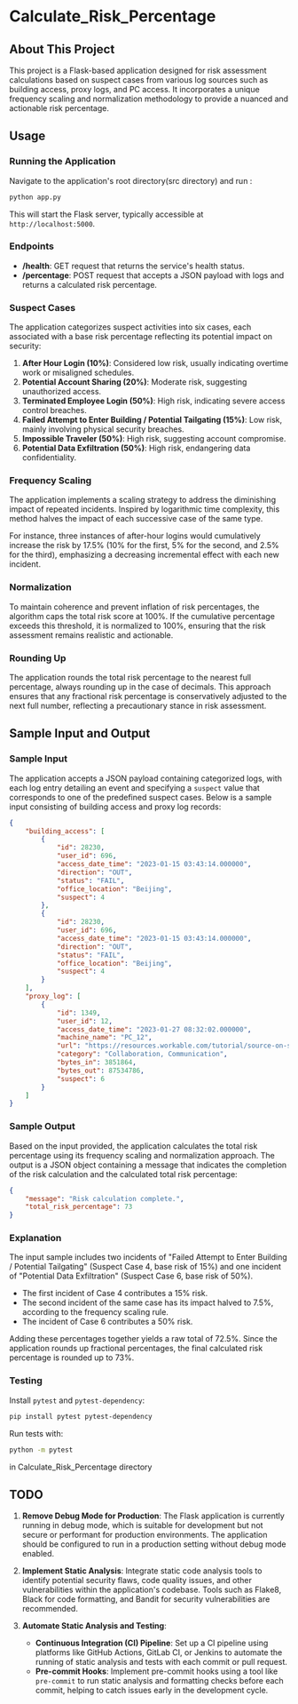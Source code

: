 # Calculate_Risk_Percentage
 
## About This Project

This project is a Flask-based application designed for risk assessment calculations based on suspect cases from various log sources such as building access, proxy logs, and PC access. 
It incorporates a unique frequency scaling and normalization methodology to provide a nuanced and actionable risk percentage.

## Usage

### Running the Application

Navigate to the application's root directory(src directory) and run :

```bash
python app.py
```

This will start the Flask server, typically accessible at `http://localhost:5000`.

### Endpoints

- **/health**: GET request that returns the service's health status.
- **/percentage**: POST request that accepts a JSON payload with logs and returns a calculated risk percentage.

### Suspect Cases

The application categorizes suspect activities into six cases, each associated with a base risk percentage reflecting its potential impact on security:

1. **After Hour Login (10%)**: Considered low risk, usually indicating overtime work or misaligned schedules.
2. **Potential Account Sharing (20%)**: Moderate risk, suggesting unauthorized access.
3. **Terminated Employee Login (50%)**: High risk, indicating severe access control breaches.
4. **Failed Attempt to Enter Building / Potential Tailgating (15%)**: Low risk, mainly involving physical security breaches.
5. **Impossible Traveler (50%)**: High risk, suggesting account compromise.
6. **Potential Data Exfiltration (50%)**: High risk, endangering data confidentiality.

### Frequency Scaling

The application implements a scaling strategy to address the diminishing impact of repeated incidents. Inspired by logarithmic time complexity, this method halves the impact of each successive case of the same type. 

For instance, three instances of after-hour logins would cumulatively increase the risk by 17.5% (10% for the first, 5% for the second, and 2.5% for the third), emphasizing a decreasing incremental effect with each new incident.

### Normalization

To maintain coherence and prevent inflation of risk percentages, the algorithm caps the total risk score at 100%. If the cumulative percentage exceeds this threshold, it is normalized to 100%, ensuring that the risk assessment remains realistic and actionable.

### Rounding Up

The application rounds the total risk percentage to the nearest full percentage, always rounding up in the case of decimals. 
This approach ensures that any fractional risk percentage is conservatively adjusted to the next full number, reflecting a precautionary stance in risk assessment.

## Sample Input and Output

### Sample Input

The application accepts a JSON payload containing categorized logs, with each log entry detailing an event and specifying a `suspect` value that corresponds to one of the predefined suspect cases. Below is a sample input consisting of building access and proxy log records:

```json
{
    "building_access": [
        {
            "id": 28230,
            "user_id": 696,
            "access_date_time": "2023-01-15 03:43:14.000000",
            "direction": "OUT",
            "status": "FAIL",
            "office_location": "Beijing",
            "suspect": 4
        },
        {
            "id": 28230,
            "user_id": 696,
            "access_date_time": "2023-01-15 03:43:14.000000",
            "direction": "OUT",
            "status": "FAIL",
            "office_location": "Beijing",
            "suspect": 4
        }
    ],
    "proxy_log": [
        {
            "id": 1349,
            "user_id": 12,
            "access_date_time": "2023-01-27 08:32:02.000000",
            "machine_name": "PC_12",
            "url": "https://resources.workable.com/tutorial/source-on-slack",
            "category": "Collaboration, Communication",
            "bytes_in": 3851864,
            "bytes_out": 87534786,
            "suspect": 6
        }
    ]
}
```

### Sample Output

Based on the input provided, the application calculates the total risk percentage using its frequency scaling and normalization approach. The output is a JSON object containing a message that indicates the completion of the risk calculation and the calculated total risk percentage:

```json
{
    "message": "Risk calculation complete.",
    "total_risk_percentage": 73
}
```

### Explanation

The input sample includes two incidents of "Failed Attempt to Enter Building / Potential Tailgating" (Suspect Case 4, base risk of 15%) and one incident of "Potential Data Exfiltration" (Suspect Case 6, base risk of 50%).

- The first incident of Case 4 contributes a 15% risk.
- The second incident of the same case has its impact halved to 7.5%, according to the frequency scaling rule.
- The incident of Case 6 contributes a 50% risk.

Adding these percentages together yields a raw total of 72.5%. Since the application rounds up fractional percentages, the final calculated risk percentage is rounded up to 73%.

### Testing

Install `pytest` and `pytest-dependency`:

```bash
pip install pytest pytest-dependency
```

Run tests with:

```bash
python -m pytest
```
in Calculate_Risk_Percentage directory

## TODO

1. **Remove Debug Mode for Production**: The Flask application is currently running in debug mode, which is suitable for development but not secure or performant for production environments. The application should be configured to run in a production setting without debug mode enabled.

2. **Implement Static Analysis**: Integrate static code analysis tools to identify potential security flaws, code quality issues, and other vulnerabilities within the application's codebase. Tools such as Flake8, Black for code formatting, and Bandit for security vulnerabilities are recommended.

3. **Automate Static Analysis and Testing**:
    - **Continuous Integration (CI) Pipeline**: Set up a CI pipeline using platforms like GitHub Actions, GitLab CI, or Jenkins to automate the running of static analysis and tests with each commit or pull request.
    - **Pre-commit Hooks**: Implement pre-commit hooks using a tool like `pre-commit` to run static analysis and formatting checks before each commit, helping to catch issues early in the development cycle.
